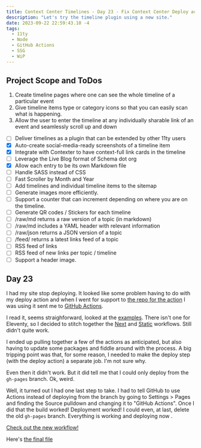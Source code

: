```yaml
---
title: Context Center Timelines - Day 23 - Fix Context Center Deploy action
description: "Let's try the timeline plugin using a new site."
date: 2023-09-22 22:59:43.10 -4
tags:
  - 11ty
  - Node
  - GitHub Actions
  - SSG
  - WiP
---
```


## Project Scope and ToDos

1. Create timeline pages where one can see the whole timeline of a particular event
2. Give timeline items type or category icons so that you can easily scan what is happening.
3. Allow the user to enter the timeline at any individually sharable link of an event and seamlessly scroll up and down

- [ ] Deliver timelines as a plugin that can be extended by other 11ty users
- [x] Auto-create social-media-ready screenshots of a timeline item
- [x] Integrate with Contexter to have context-full link cards in the timeline
- [ ] Leverage the Live Blog format of Schema dot org
- [x] Allow each entry to be its own Markdown file
- [ ] Handle SASS instead of CSS
- [ ] Fast Scroller by Month and Year
- [ ] Add timelines and individual timeline items to the sitemap
- [ ] Generate images more efficiently.
- [ ] Support a counter that can increment depending on where you are on the timeline.
- [ ] Generate QR codes / Stickers for each timeline
- [ ] /raw/md returns a raw version of a topic (in markdown)
- [ ] /raw/md includes a YAML header with relevant information
- [ ] /raw/json returns a JSON version of a topic
- [ ] /feed/ returns a latest links feed of a topic
- [ ] RSS feed of links
- [ ] RSS feed of new links per topic / timeline
- [ ] Support a header image.

## Day 23

I had my site stop deploying. It looked like some problem having to do with my deploy action and when I went for support to [the repo for the action](https://github.com/peaceiris/actions-gh-pages) I was using it sent me to [GitHub Actions](https://github.blog/2022-08-10-github-pages-now-uses-actions-by-default/).

I read it, seems straighforward, looked at the [examples](https://github.com/actions/starter-workflows/tree/main/pages). There isn't one for Eleventy, so I decided to stitch together the [Next](https://github.com/actions/starter-workflows/blob/main/pages/nextjs.yml) and [Static](https://github.com/actions/starter-workflows/blob/main/pages/static.yml) workflows. Still didn't quite work.

I ended up pulling together a few of the actions as anticipated, but also having to update some packages and fiddle around with the process. A big tripping point was that, for some reason, I needed to make the deploy step (with the deploy action) a separate job. I'm not sure why.

Even then it didn't work. But it did tell me that I could only deploy from the `gh-pages` branch. Ok, weird.

Well, it turned out I had one last step to take. I had to tell GitHub to use Actions instead of deploying from the branch by going to Settings > Pages and finding the Source pulldown and changing it to "GitHub Actions". Once I did that the build worked! Deployment worked! I could even, at last, delete the old `gh-pages` branch. Everything is working and deploying now .

[Check out the new workflow!](https://github.com/AramZS/context-center/commit/80fbcc073e1131b0a3d9f785eba8bbba4e6b0857)

Here's [the final file](https://github.com/AramZS/context-center/blob/main/.github/workflows/eleventy_build.yml)
